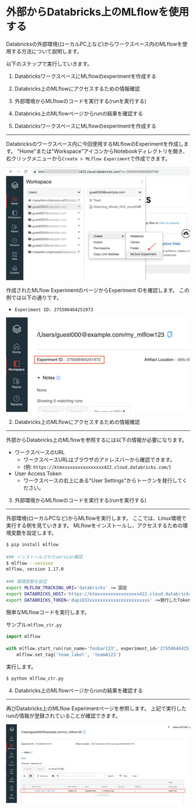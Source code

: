 外部からDatabricks上のMLflowを使用する
======

Databricksの外部環境(ローカルPC上など)からワークスペース内のMLflowを使用する方法について説明します。

以下のステップで実行していきます。

1. DatabricksワークスペースにMLflowのexperimentを作成する
1. Databricks上のMLflowにアクセスするための情報確認
1. 外部環境からMLflowのコードを実行する(runを実行する)
1. Databricks上のMLflowページからrunの結果を確認する

1. DatabricksワークスペースにMLflowのexperimentを作成する
------

Databricksのワークスペース内に今回使用するMLflowのExperimentを作成します。
"Home"または"Workspace"アイコンからNotebookディレクトリを開き、右クリックメニューから`Create > MLflow Experiment`で作成できます。

![mlflowexperiment](mlflowexperiment.png)

作成されたMLflow ExperimentのページからExperiment IDを確認します。
この例では以下の通りです。

* `Experiment ID: 275506464251973`

![eperimentid](eperimentid.png)

2. Databricks上のMLflowにアクセスするための情報確認
-----

外部からDatabricks上のMLflowを参照するには以下の情報が必要になります。

* ワークスペースのURL
  - ワークスペースURLはブラウザのアドレスバーから確認できます。
  - (例: `https://ktmxxxxxxxxxxxxxxxx422.cloud.databricks.com/`)
* User Access Token
  - ワークスペースの右上にある"User Settings"からトークンを発行してください。

3. 外部環境からMLflowのコードを実行する(runを実行する)
-----

外部環境(ローカルPCなど)からMLflowを実行します。
ここでは、Linux環境で実行する例を見ていきます。
MLflowをインストールし、アクセスするための環境変数を設定します。

```bash
$ pip install mlflow

### インストールされたversion確認
$ mlflow --version
mlflow, version 1.17.0

### 環境変数を設定
export MLFLOW_TRACKING_URI='databricks' <= 固定
export DATABRICKS_HOST='https://ktmxxxxxxxxxxxxxxxx422.cloud.databricks.com/'
export DATABRICKS_TOKEN='dapi632xxxxxxxxxxxxxxxxxxxxxxx' <=発行したToken
```

簡単なMLflowコードを実行します。

サンプル:`mlflow_ctr.py` 
```python
import mlflow

with mlflow.start_run(run_name='foobar123', experiment_id='275506464251973') as run:
    mlflow.set_tag('team_label', 'teamA123')
```

実行します。

```bash
$ python mlflow_ctr.py
```



4. Databricks上のMLflowページからrunの結果を確認する
-----

再びDatabricks上のMLflow Experimentページを参照します。
上記で実行したrunの情報が登録されていることが確認できます。

![run](run.png)



